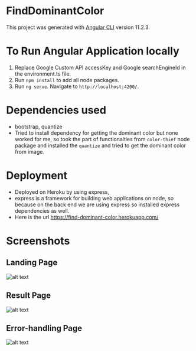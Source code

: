 # FindDominantColor

This project was generated with [Angular CLI](https://github.com/angular/angular-cli) version 11.2.3.

# To Run Angular Application locally
1. Replace Google Custom API accessKey and Google searchEngineId in the environment.ts file.
2. Run `npm install` to add all node packages.
3. Run `ng serve`. Navigate to `http://localhost:4200/`. 

# Dependencies used
- bootstrap, quantize 
- Tried to install dependency for getting the dominant color but none worked for me, so took the part of functionalties from `color-thief` node package and installed the `quantize` and tried to get the dominant color from image.

# Deployment
- Deployed on Heroku by using express,
- express is a framework for building web applications on node, so because on the back end we are using express so installed express dependencies as well.
- Here is the url https://find-dominant-color.herokuapp.com/

# Screenshots
 ## Landing Page
![alt text](https://github.com/iamrashree/find-dominant-color-of-an-image-in-angular/blob/master/src/assets/landing.png?raw=true)

## Result Page
![alt text](https://github.com/iamrashree/find-dominant-color-of-an-image-in-angular/blob/master/src/assets/result.png?raw=true)

## Error-handling Page
![alt text](https://github.com/iamrashree/find-dominant-color-of-an-image-in-angular/blob/master/src/assets/error.png?raw=true)


